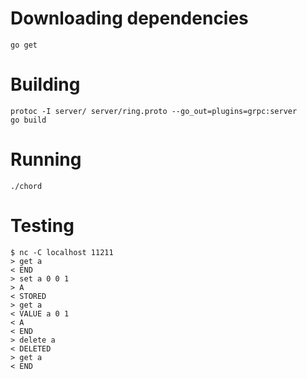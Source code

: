# Downloading dependencies
```
go get
```


# Building
```
protoc -I server/ server/ring.proto --go_out=plugins=grpc:server
go build
```


# Running
```
./chord
```

# Testing
```
$ nc -C localhost 11211
> get a
< END
> set a 0 0 1
> A
< STORED
> get a
< VALUE a 0 1
< A
< END
> delete a
< DELETED
> get a
< END
```

